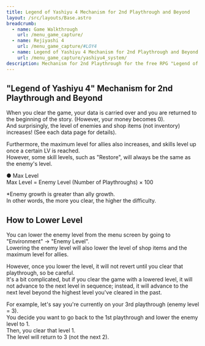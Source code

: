 ```yaml
---
title: Legend of Yashiyu 4 Mechanism for 2nd Playthrough and Beyond
layout: /src/layouts/Base.astro
breadcrumb:
  - name: Game Walkthrough
    url: /menu_game_capture/
  - name: Rejiyashi 4
    url: /menu_game_capture/#LOY4
  - name: Legend of Yashiyu 4 Mechanism for 2nd Playthrough and Beyond
    url: /menu_game_capture/yashiyu4_system/
description: Mechanism for 2nd Playthrough for the free RPG "Legend of Yashiyu 4".
---
```


## "Legend of Yashiyu 4" Mechanism for 2nd Playthrough and Beyond

When you clear the game, your data is carried over and you are returned to the beginning of the story. (However, your money becomes 0).  
And surprisingly, the level of enemies and shop items (not inventory) increases! (See each data page for details).  
  
Furthermore, the maximum level for allies also increases, and skills level up once a certain LV is reached.  
However, some skill levels, such as "Restore", will always be the same as the enemy's level.  
  
● Max Level  
Max Level = Enemy Level (Number of Playthroughs) × 100  
  
*Enemy growth is greater than ally growth.  
In other words, the more you clear, the higher the difficulty.  
  

## How to Lower Level

You can lower the enemy level from the menu screen by going to "Environment" -> "Enemy Level".  
Lowering the enemy level will also lower the level of shop items and the maximum level for allies.  
  
However, once you lower the level, it will not revert until you clear that playthrough, so be careful.  
It's a bit complicated, but if you clear the game with a lowered level, it will not advance to the next level in sequence; instead, it will advance to the next level beyond the highest level you've cleared in the past.  
  
For example, let's say you're currently on your 3rd playthrough (enemy level = 3).  
You decide you want to go back to the 1st playthrough and lower the enemy level to 1.  
Then, you clear that level 1.  
The level will return to 3 (not the next 2).